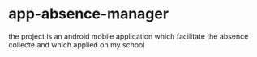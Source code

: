 #   app-absence-manager

the project is an android mobile application which facilitate the absence collecte and which applied on my school
